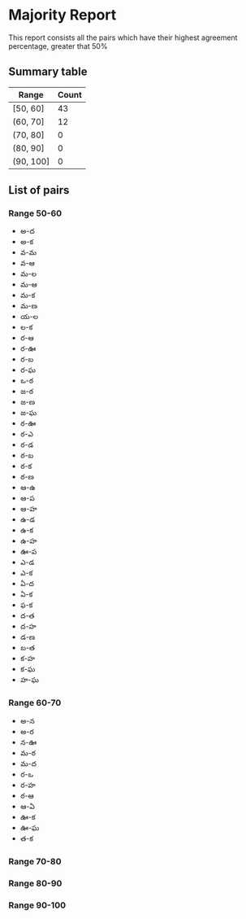 # Majority Report

This report consists all the pairs which have their highest     agreement percentage, greater that 50\%

## Summary table

| Range     |   Count |
|-----------|---------|
| [50, 60]  |      43 |
| (60, 70]  |      12 |
| (70, 80]  |       0 |
| (80, 90]  |       0 |
| (90, 100] |       0 |

## List of pairs

### Range 50-60

* అ-ద
* అ-క
* వ-మ
* వ-ఆ
* మ-ల
* మ-ఆ
* మ-క
* మ-ణ
* య-ల
* ల-క
* ర-ఆ
* ర-ఊ
* ర-బ
* ర-ఘ
* ఒ-ఠ
* జ-ఠ
* జ-ణ
* జ-ఘ
* ఠ-ఊ
* ఠ-ఎ
* ఠ-డ
* ఠ-బ
* ఠ-క
* ఠ-ణ
* ఆ-ఉ
* ఆ-ప
* ఆ-హ
* ఉ-డ
* ఉ-క
* ఉ-హ
* ఊ-ప
* ఎ-డ
* ఎ-క
* ఏ-ద
* ఏ-క
* ఫ-క
* ద-త
* ద-హ
* డ-ణ
* బ-త
* క-హ
* క-ఘ
* హ-ఘ

### Range 60-70

* అ-న
* అ-ర
* న-ఊ
* మ-ఠ
* మ-ద
* ర-ఒ
* ర-హ
* ఠ-ఆ
* ఆ-ఏ
* ఊ-క
* ఊ-ఘ
* త-క

### Range 70-80


### Range 80-90


### Range 90-100


